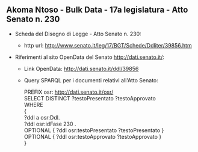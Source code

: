 ## Akoma Ntoso - Bulk Data - 17a legislatura - Atto Senato n. 230 ##

* Scheda del Disegno di Legge - Atto Senato n. 230:
	* http url: http://www.senato.it/leg/17/BGT/Schede/Ddliter/39856.htm

* Riferimenti al sito OpenData del Senato http://dati.senato.it/:
	* Link OpenData: http://dati.senato.it/ddl/39856
	* Query SPARQL per i documenti relativi all'Atto Senato:

        PREFIX osr: <http://dati.senato.it/osr/>  
		SELECT DISTINCT ?testoPresentato ?testoApprovato  
		WHERE  
		{  
		    ?ddl a osr:Ddl.  
		    ?ddl osr:idFase 230 .  
		    OPTIONAL { ?ddl osr:testoPresentato ?testoPresentato }  
		    OPTIONAL { ?ddl osr:testoApprovato ?testoApprovato }  
		}
		